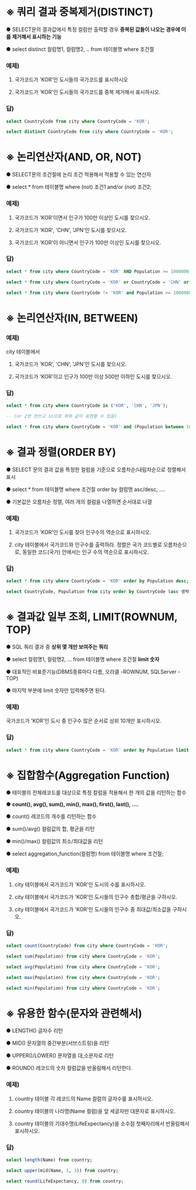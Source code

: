 # ※ 쿼리 결과 중복제거(DISTINCT)

● SELECT문의 결과값에서 특정 컬럼만 출력할 경우 **중복된 값들이 나오는 경우에 이를 제거해서 표시하는 기능**

● select distinct 컬럼명1, 컬럼명2, .. from 테이블명 where 조건절



### 예제)

1. 국가코드가 'KOR'인 도시들의 국가코드를 표시하시오

2. 국가코드가 'KOR'인 도시들의 국가코드를 중복 제거해서 표시하시오.



### 답)

```SQL
select CountryCode from city where CountryCode = 'KOR';

select distinct CountryCode from city where CountryCode = 'KOR';
```





# ※ 논리연산자(AND, OR, NOT)

● SELECT문의 조건절에 논리 조건 적용해서 적용할 수 있는 연산자

● select * from 테이블명 where (not) 조건1 and/or (not) 조건2;



### 예제)

1. 국가코드가 'KOR'이면서 인구가 100만 이상인 도시를 찾으시오.

2. 국가코드가 'KOR', 'CHN', 'JPN'인 도시를 찾으시오.

3. 국가코드가 'KOR'이 아니면서 인구가 100만 이상인 도시를 찾으시오.



### 답)

```SQL
select * from city where CountryCode = 'KOR' AND Population >= 1000000;

select * from city where CountryCode = 'KOR' or CountryCode = 'CHN' or CountryCode = 'JPN';

select * from city where CountryCode != 'KOR' and Population >= 1000000;
```





# ※ 논리연산자(IN, BETWEEN)



### 예제)

city 테이블에서

1. 국가코드가 'KOR', 'CHN', 'JPN'인 도시를 찾으시오.

2. 국가코드가 'KOR'이고 인구가 100만 이상 500만 이하인 도시를 찾으시오.



### 답)

```SQL
select * from city where CountryCode in ('KOR', 'CHN', 'JPN');

-- (or 2번 안쓰고 in으로 위와 같이 표현할 수 있음)

select * from city where CountryCode = 'KOR' and (Population between 1000000 and 5000000);
```





# ※ 결과 정렬(ORDER BY)

● SELECT 문의 결과 값을 특정한 컬럼을 기준으로 오름차순/내림차순으로 정렬해서 표시

● select * from 테이블명 where 조건절 order by 컬럼명 asc/desc, ....

● 기본값은 오름차순 정렬, 여러 개의 컬럼을 나열하면 순서대로 나열



### 예제)

1. 국가코드가 'KOR'인 도시를 찾아 인구수의 역순으로 표시하시오.

2. city 테이블에서 국가코드와 인구수를 출력하라. 정렬은 국가 코드별로 오름차순으로, 동일한 코드(국가) 안에서는 인구 수의 역순으로 표시하시오.



### 답)

```SQL
select * from city where CountryCode = 'KOR' order by Population desc;

select CountryCode, Population from city order by CountryCode (asc 생략, 기본값이이라) , Population desc;
```





# ※ 결과값 일부 조회, LIMIT(ROWNUM, TOP)

● SQL 쿼리 결과 중 **상위 몇 개만 보여주는 쿼리**

● select 컬럼명1, 컬럼명2, ... from 테이블명 where 조건절 **limit 숫자**

● 대표적인 비표준기능(DBMS종류마다 다름, 오라클 -ROWNUM, SQLServer -TOP)

● 마지막 부분에 limit 숫자만 입력해주면 된다.



### 예제)

국가코드가 'KOR'인 도시 중 인구수 많은 순서로 상위 10개만 표시하시오.



### 답)

```SQL
select * from city where CountryCode = 'KOR' order by Population limit 10;
```





# ※ 집합함수(Aggregation Function)

● 테이블의 전체레코드를 대상으로 특정 칼럼을 적용해서 한 개의 값을 리턴하는 함수

● **count(), avg(), sum(), min(), max(), first(), last(), ....**

● count() 레코드의 개수를 리턴하는 함수

● sum()/avg() 컬럼값의 합, 평균을 리턴

● min()/max() 컬럼값의 최소/최대값을 리턴

● select aggregation_function(컬럼명) from 테이블명 where 조건절;



### 예제)

1. city 테이블에서 국가코드가 'KOR'인 도시의 수를 표시하시오.

2. city 테이블에서 국가코드가 'KOR'인 도시들의 인구수 총합/평균을 구하시오.

3. city 테이블에서 국가코드가 'KOR'인 도시들의 인구수 중 최대값/최소값을 구하시오.



### 답)

```sql
select count(CountryCode) from city where CountryCode = 'KOR';

select sum(Population) from city where CountryCode = 'KOR';

select avg(Population) from city where CountryCode = 'KOR';

select max(Population) from city where CountryCode = 'KOR';

select min(Population) from city where CountryCode = 'KOR';
```





# ※ 유용한 함수(문자와 관련해서)

● LENGTH() 글자수 리턴

● MID() 문자열의 중간부분(서브스트링)을 리턴

● UPPER()/LOWER() 문자열을 대,소문자로 리턴

● ROUND() 레코드의 숫자 컬럼값을 반올림해서 리턴한다.



### 예제)

1. country 테이블 각 레코드의 Name 컬럼의 글자수를 표시하시오.

2. country 테이블의 나라명(Name 컬럼)을 앞 세글자만 대문자로 표시하시오.

3. country 테이블의 기대수명(LifeExpectancy)을 소수점 첫째자리에서 반올림해서 표시하시오.



### 답)

```SQL
select length(Name) from country;

select upper(mid(Name, 1, 3)) from country;

select round(LifeExpectancy, 0) from country;
```
